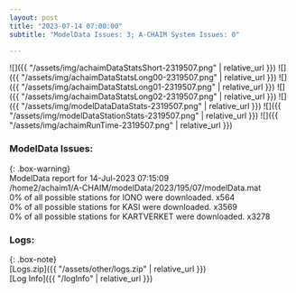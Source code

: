 ```yaml
---
layout: post
title: "2023-07-14 07:00:00"
subtitle: "ModelData Issues: 3; A-CHAIM System Issues: 0"

---
```


![]({{ "/assets/img/achaimDataStatsShort-2319507.png" | relative_url }})
![]({{ "/assets/img/achaimDataStatsLong00-2319507.png" | relative_url }})
![]({{ "/assets/img/achaimDataStatsLong01-2319507.png" | relative_url }})
![]({{ "/assets/img/achaimDataStatsLong02-2319507.png" | relative_url }})
![]({{ "/assets/img/modelDataDataStats-2319507.png" | relative_url }})
![]({{ "/assets/img/modelDataStationStats-2319507.png" | relative_url }})
![]({{ "/assets/img/achaimRunTime-2319507.png" | relative_url }})


### ModelData Issues:  
  
{: .box-warning}  
 ModelData report for 14-Jul-2023 07:15:09   
 /home2/achaim1/A-CHAIM/modelData/2023/195/07/modelData.mat   
 0% of all possible stations for IONO were downloaded. x564   
 0% of all possible stations for KASI were downloaded. x3569   
 0% of all possible stations for KARTVERKET were downloaded. x3278   
  


### Logs:  
  
{: .box-note}  
[Logs.zip]({{ "/assets/other/logs.zip" | relative_url }})  
[Log Info]({{ "/logInfo" | relative_url }})  
